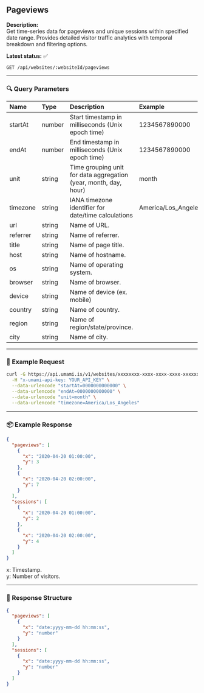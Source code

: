 ## Pageviews
<!-- testable: true -->
<!-- expectedStatus: 200 -->
**Description:**  
Get time-series data for pageviews and unique sessions within specified date range.
Provides detailed visitor traffic analytics with temporal breakdown and filtering options.

**Latest status:** <!--status-->✅<!--status-end-->

```
GET /api/websites/:websiteId/pageviews
```

---

### 🔍 Query Parameters
| Name               | Type              | Description                                                 | Example             | Required |
| :----------------- | :---------------- | :---------------------------------------------------------- | :------------------ | :------: |
| startAt            | number            | Start timestamp in milliseconds (Unix epoch time)          | 1234567890000       | yes      |
| endAt              | number            | End timestamp in milliseconds (Unix epoch time)            | 1234567890000       | yes      |
| unit               | string            | Time grouping unit for data aggregation (year, month, day, hour) | month               | yes      |
| timezone           | string            | IANA timezone identifier for date/time calculations        | America/Los_Angeles | yes      |
| url                | string            | Name of URL.                                                |                     | no       |
| referrer           | string            | Name of referrer.                                           |                     | no       |
| title              | string            | Name of page title.                                         |                     | no       |
| host               | string            | Name of hostname.                                           |                     | no       |
| os                 | string            | Name of operating system.                                   |                     | no       |
| browser            | string            | Name of browser.                                            |                     | no       |
| device             | string            | Name of device (ex. mobile)                                 |                     | no       |
| country            | string            | Name of country.                                            |                     | no       |
| region             | string            | Name of region/state/province.                              |                     | no       |
| city               | string            | Name of city.                                               |                     | no       |

---

### 🔁 Example Request
```bash
curl -G https://api.umami.is/v1/websites/xxxxxxxx-xxxx-xxxx-xxxx-xxxxxxxxxxxx/pageviews \
  -H "x-umami-api-key: YOUR_API_KEY" \
  --data-urlencode "startAt=0000000000000" \
  --data-urlencode "endAt=0000000000000" \
  --data-urlencode "unit=month" \
  --data-urlencode "timezone=America/Los_Angeles"
```

---

### 📦 Example Response
```json
{
  "pageviews": [
    { 
      "x": "2020-04-20 01:00:00", 
      "y": 3 
    },
    { 
      "x": "2020-04-20 02:00:00", 
      "y": 7 
    }
  ],
  "sessions": [
    { 
      "x": "2020-04-20 01:00:00", 
      "y": 2
    },
    { 
      "x": "2020-04-20 02:00:00", 
      "y": 4 
    }
  ]
}
```
x: Timestamp. \
y: Number of visitors.

---

### 📘 Response Structure
```json
{
  "pageviews": [
    { 
      "x": "date:yyyy-mm-dd hh:mm:ss", 
      "y": "number" 
    }
  ],
  "sessions": [
    { 
      "x": "date:yyyy-mm-dd hh:mm:ss", 
      "y": "number"
    }
  ]
}
```
